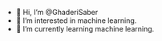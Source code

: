 - 👋 Hi, I’m @GhaderiSaber
- 👀 I’m interested in machine learning.
- 🌱 I’m currently learning machine learning.

<!---
GhaderiSaber/GhaderiSaber is a ✨ special ✨ repository because its `README.md` (this file) appears on your GitHub profile.
You can click the Preview link to take a look at your changes.
--->
